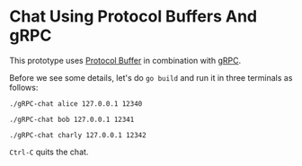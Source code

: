 # Chat Using Protocol Buffers And gRPC

This prototype uses [Protocol Buffer](https://developers.google.com/protocol-buffers/docs/gotutorial) in combination with [gRPC](https://grpc.io/docs/quickstart/go/).


Before we see some details, let's do `go build` and run it in three terminals as follows:

`./gRPC-chat alice 127.0.0.1 12340`

`./gRPC-chat bob 127.0.0.1 12341`

`./gRPC-chat charly 127.0.0.1 12342`

`Ctrl-C` quits the chat.

